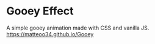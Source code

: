 # Gooey Effect
A simple gooey animation made with CSS and vanilla JS.  
https://matteoo34.github.io/Gooey